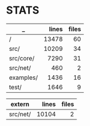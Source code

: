 # STATS

_ | lines | files
------------- | -------------: | -------------:
/ |  13478  |  60
src/ |  10209  |  34
src/core/ |  7290  |  31
src/net/ |  460  |  2
examples/ |  1436  |  16
test/ |  1646  |  9


extern | lines | files
------------- | -------------: | -------------:
src/net/ |  10104  |  2
